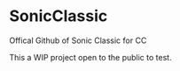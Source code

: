 # SonicClassic
Offical Github of Sonic Classic for CC

This a WIP project open to the public to test.

